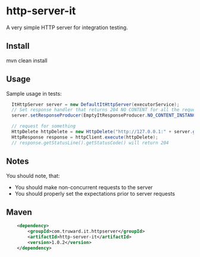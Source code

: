 http-server-it
==============

A very simple HTTP server for integration testing.

## Install

mvn clean install

## Usage

Sample usage in tests:

```java
  ItHttpServer server = new DefaultItHttpServer(executorService);
  // Set response handler that returns 204 NO CONTENT for all the requests
  server.setResponseProducer(EmptyItResponseProducer.NO_CONTENT_INSTANCE);

  // request for something
  HttpDelete httpDelete = new HttpDelete("http://127.0.0.1:" + server.getPort() + "/delete/something";
  HttpResponse response = httpClient.execute(httpDelete);
  // response.getStatusLine().getStatusCode() will return 204
```

## Notes

You should note, that:
+ You should make non-concurrent requests to the server
+ You should properly set the expectations prior to server requests

## Maven

```xml
    <dependency>
        <groupId>com.truward.it.httpserver</groupId>
        <artifactId>http-server-it</artifactId>
        <version>1.0.2</version>
    </dependency>
```
